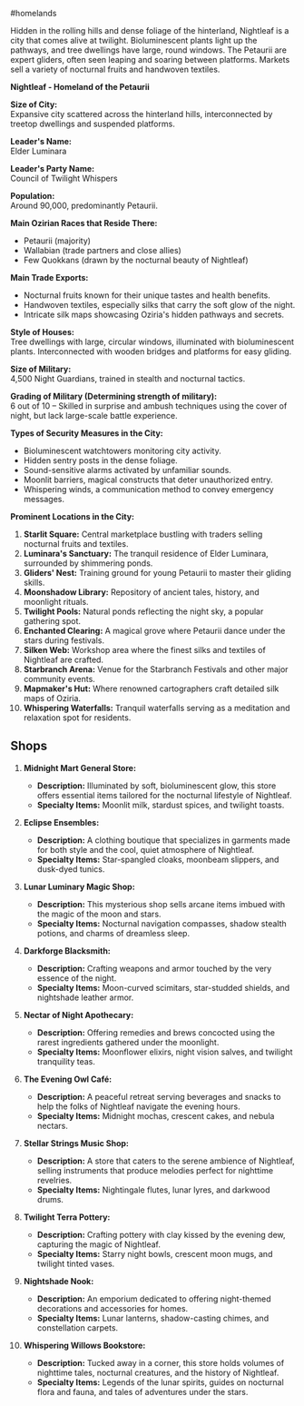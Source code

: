 #homelands 

Hidden in the rolling hills and dense foliage of the hinterland, Nightleaf is a city that comes alive at twilight. Bioluminescent plants light up the pathways, and tree dwellings have large, round windows. The Petaurii are expert gliders, often seen leaping and soaring between platforms. Markets sell a variety of nocturnal fruits and handwoven textiles.

**Nightleaf - Homeland of the Petaurii**

**Size of City:**  
Expansive city scattered across the hinterland hills, interconnected by treetop dwellings and suspended platforms.

**Leader's Name:**  
Elder Luminara

**Leader's Party Name:**  
Council of Twilight Whispers

**Population:**  
Around 90,000, predominantly Petaurii.

**Main Ozirian Races that Reside There:**  
- Petaurii (majority)
- Wallabian (trade partners and close allies)
- Few Quokkans (drawn by the nocturnal beauty of Nightleaf)

**Main Trade Exports:**  
- Nocturnal fruits known for their unique tastes and health benefits.
- Handwoven textiles, especially silks that carry the soft glow of the night.
- Intricate silk maps showcasing Oziria's hidden pathways and secrets.

**Style of Houses:**  
Tree dwellings with large, circular windows, illuminated with bioluminescent plants. Interconnected with wooden bridges and platforms for easy gliding.

**Size of Military:**  
4,500 Night Guardians, trained in stealth and nocturnal tactics.

**Grading of Military (Determining strength of military):**  
6 out of 10 – Skilled in surprise and ambush techniques using the cover of night, but lack large-scale battle experience.

**Types of Security Measures in the City:**  
- Bioluminescent watchtowers monitoring city activity.
- Hidden sentry posts in the dense foliage.
- Sound-sensitive alarms activated by unfamiliar sounds.
- Moonlit barriers, magical constructs that deter unauthorized entry.
- Whispering winds, a communication method to convey emergency messages.

**Prominent Locations in the City:**  
1. **Starlit Square:** Central marketplace bustling with traders selling nocturnal fruits and textiles.
2. **Luminara's Sanctuary:** The tranquil residence of Elder Luminara, surrounded by shimmering ponds.
3. **Gliders' Nest:** Training ground for young Petaurii to master their gliding skills.
4. **Moonshadow Library:** Repository of ancient tales, history, and moonlight rituals.
5. **Twilight Pools:** Natural ponds reflecting the night sky, a popular gathering spot.
6. **Enchanted Clearing:** A magical grove where Petaurii dance under the stars during festivals.
7. **Silken Web:** Workshop area where the finest silks and textiles of Nightleaf are crafted.
8. **Starbranch Arena:** Venue for the Starbranch Festivals and other major community events.
9. **Mapmaker's Hut:** Where renowned cartographers craft detailed silk maps of Oziria.
10. **Whispering Waterfalls:** Tranquil waterfalls serving as a meditation and relaxation spot for residents.

## Shops

1. **Midnight Mart General Store:**
    
    - **Description:** Illuminated by soft, bioluminescent glow, this store offers essential items tailored for the nocturnal lifestyle of Nightleaf.
    - **Specialty Items:** Moonlit milk, stardust spices, and twilight toasts.
      
2. **Eclipse Ensembles:**
    
    - **Description:** A clothing boutique that specializes in garments made for both style and the cool, quiet atmosphere of Nightleaf.
    - **Specialty Items:** Star-spangled cloaks, moonbeam slippers, and dusk-dyed tunics.
      
3. **Lunar Luminary Magic Shop:**
    
    - **Description:** This mysterious shop sells arcane items imbued with the magic of the moon and stars.
    - **Specialty Items:** Nocturnal navigation compasses, shadow stealth potions, and charms of dreamless sleep.
      
4. **Darkforge Blacksmith:**
    
    - **Description:** Crafting weapons and armor touched by the very essence of the night.
    - **Specialty Items:** Moon-curved scimitars, star-studded shields, and nightshade leather armor.
      
5. **Nectar of Night Apothecary:**
    
    - **Description:** Offering remedies and brews concocted using the rarest ingredients gathered under the moonlight.
    - **Specialty Items:** Moonflower elixirs, night vision salves, and twilight tranquility teas.
      
6. **The Evening Owl Café:**
    
    - **Description:** A peaceful retreat serving beverages and snacks to help the folks of Nightleaf navigate the evening hours.
    - **Specialty Items:** Midnight mochas, crescent cakes, and nebula nectars.
      
7. **Stellar Strings Music Shop:**
    
    - **Description:** A store that caters to the serene ambience of Nightleaf, selling instruments that produce melodies perfect for nighttime revelries.
    - **Specialty Items:** Nightingale flutes, lunar lyres, and darkwood drums.
      
8. **Twilight Terra Pottery:**
    
    - **Description:** Crafting pottery with clay kissed by the evening dew, capturing the magic of Nightleaf.
    - **Specialty Items:** Starry night bowls, crescent moon mugs, and twilight tinted vases.
      
9. **Nightshade Nook:**
    
    - **Description:** An emporium dedicated to offering night-themed decorations and accessories for homes.
    - **Specialty Items:** Lunar lanterns, shadow-casting chimes, and constellation carpets.
      
10. **Whispering Willows Bookstore:**
    
    - **Description:** Tucked away in a corner, this store holds volumes of nighttime tales, nocturnal creatures, and the history of Nightleaf.
    - **Specialty Items:** Legends of the lunar spirits, guides on nocturnal flora and fauna, and tales of adventures under the stars.
    

